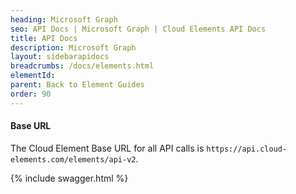 ```yaml
---
heading: Microsoft Graph
seo: API Docs | Microsoft Graph | Cloud Elements API Docs
title: API Docs
description: Microsoft Graph
layout: sidebarapidocs
breadcrumbs: /docs/elements.html
elementId:
parent: Back to Element Guides
order: 90
---
```


#### Base URL

The Cloud Element Base URL for all API calls is `https://api.cloud-elements.com/elements/api-v2`.

{% include swagger.html %}
